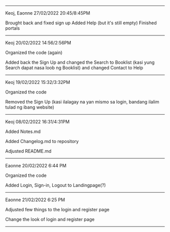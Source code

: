 ****
Keoj, Eaonne 27/02/2022 20:45/8:45PM

Brought back and fixed sign up
Added Help (but it's still empty)
Finished portals
****
Keoj 20/02/2022 14:56/2:56PM

Organized the code (again)

Added back the Sign Up and changed the Search to Booklist (kasi yung Search dapat nasa loob ng Booklist) and changed Contact to Help
****
Keoj 19/02/2022 15:32/3:32PM

Organized the code

Removed the Sign Up (kasi ilalagay na yan mismo sa login, bandang ilalim tulad ng ibang website)
****
Keoj 08/02/2022 16:31/4:31PM

Added Notes.md

Added Changelog.md to repository

Adjusted README.md
****
Eaonne 20/02/2022 6:44 PM

Organized the code

Added Login, Sign-in, Logout to Landingpage(?)
*****
Eaonne 21/02/2022 6:25 PM

Adjusted few things to the login and register page

Change the look of login and register page
*****
